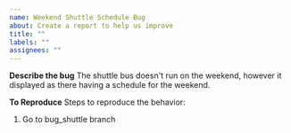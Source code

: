 ```yaml
---
name: Weekend Shuttle Schedule Bug
about: Create a report to help us improve
title: ""
labels: ""
assignees: ""
---
```


**Describe the bug**
The shuttle bus doesn't run on the weekend, however it displayed as there having a schedule for the weekend.

**To Reproduce**
Steps to reproduce the behavior:

1. Go to bug_shuttle branch
